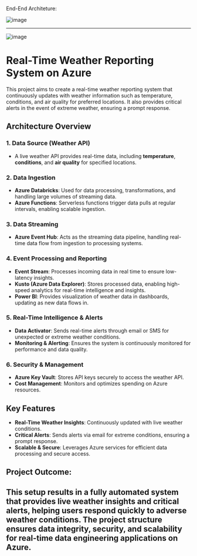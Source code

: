 End-End Architeture:

![image](https://github.com/user-attachments/assets/92b8caaa-c16d-44ff-ae0f-82ab2037b0e4)

---

![image](https://github.com/user-attachments/assets/ad0ddd2a-9c88-420c-b60f-19ccecce55d9)

# Real-Time Weather Reporting System on Azure

This project aims to create a real-time weather reporting system that continuously updates with weather information such as temperature, conditions, and air quality for preferred locations. It also provides critical alerts in the event of extreme weather, ensuring a prompt response.

## **Architecture Overview**

### 1. **Data Source (Weather API)**
   - A live weather API provides real-time data, including **temperature**, **conditions**, and **air quality** for specified locations.

### 2. **Data Ingestion**
   - **Azure Databricks**: Used for data processing, transformations, and handling large volumes of streaming data.
   - **Azure Functions**: Serverless functions trigger data pulls at regular intervals, enabling scalable ingestion.

### 3. **Data Streaming**
   - **Azure Event Hub**: Acts as the streaming data pipeline, handling real-time data flow from ingestion to processing systems.

### 4. **Event Processing and Reporting**
   - **Event Stream**: Processes incoming data in real time to ensure low-latency insights.
   - **Kusto (Azure Data Explorer)**: Stores processed data, enabling high-speed analytics for real-time intelligence and insights.
   - **Power BI**: Provides visualization of weather data in dashboards, updating as new data flows in.

### 5. **Real-Time Intelligence & Alerts**
   - **Data Activator**: Sends real-time alerts through email or SMS for unexpected or extreme weather conditions.
   - **Monitoring & Alerting**: Ensures the system is continuously monitored for performance and data quality.

### 6. **Security & Management**
   - **Azure Key Vault**: Stores API keys securely to access the weather API.
   - **Cost Management**: Monitors and optimizes spending on Azure resources.

## **Key Features**

- **Real-Time Weather Insights**: Continuously updated with live weather conditions.
- **Critical Alerts**: Sends alerts via email for extreme conditions, ensuring a prompt response.
- **Scalable & Secure**: Leverages Azure services for efficient data processing and secure access.

## **Project Outcome**:

This setup results in a fully automated system that provides live weather insights and critical alerts, helping users respond quickly to adverse weather conditions. The project structure ensures **data integrity**, **security**, and **scalability** for real-time data engineering applications on Azure.
---

